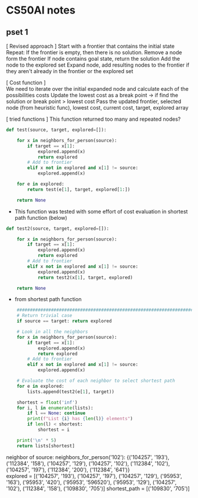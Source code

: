 # CS50AI notes

## pset 1
[ Revised approach ]
Start with a frontier that contains the initial state
Repeat:
	If the frontier is empty, then there is no solution.
	Remove a node form the frontier
	If node contains goal state, return the solution
	Add the node to the explored set
	Expand node, add resulting nodes to the frontier if they aren't already in the frontier or the explored set

[ Cost function ]	
We need to iterate over the initial expanded node and calculate each of the possibilities costs
Update the lowest cost as a break point -> if find the solution or break point > lowest cost
Pass the updated frontier, selected node (from heuristic func), lowest cost, current cost, target, explored array

[ tried functions ]
This function returned too many and repeated nodes?
```python
def test(source, target, explored=[]):

    for x in neighbors_for_person(source):
        if target == x[1]:
            explored.append(x)
            return explored
        # Add to frontier
        elif x not in explored and x[1] != source:
            explored.append(x)

    for e in explored:
        return test(e[1], target, explored[1:])

    return None
```

- This function was tested with some effort of cost evaluation in shortest path function (below)
```python
def test2(source, target, explored=[]):

    for x in neighbors_for_person(source):
        if target == x[1]:
            explored.append(x)
            return explored
        # Add to frontier
        elif x not in explored and x[1] != source:
            explored.append(x)
            return test2(x[1], target, explored)

    return None
```
- from shortest path function
```python
    ############################################################################
    # Return trivial case
    if source == target: return explored

    # Look in all the neighbors
    for x in neighbors_for_person(source):
        if target == x[1]:
            explored.append(x)
            return explored
        # Add to frontier
        elif x not in explored and x[1] != source:
            explored.append(x)

    # Evaluate the cost of each neighbor to select shortest path
    for e in explored:
        lists.append(test2(e[1], target))

    shortest = float('inf')
    for i, l in enumerate(lists):
        if l == None: continue
        print(f"List {i} has {len(l)} elements")
        if len(l) < shortest:
            shortest = i

    print('\n' * 5)
    return lists[shortest]
```
	
neighbor of source: neighbors_for_person('102'): {('104257', '193'), ('112384', '158'), ('104257', '129'), ('104257', '102'), ('112384', '102'), ('104257', '197'), ('112384', '200'), ('112384', '641')}	
explored = [('104257', '193'), ('104257', '197'), ('104257', '129'), ('95953', '163'), ('95953', '420'), ('95953', '596520'), ('95953', '129'), ('104257', '102'), ('112384', '158'), ('109830', '705')]
shortest_path = [('109830', '705')]